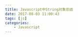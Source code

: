```yaml
---
title: Javascript中String对象总结
date: 2017-08-03 11:00:43
tags: [js]
categories: 
    - Javascript
---
```

